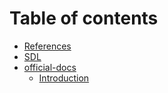 # Table of contents

* [References](README.md)
* [SDL](sdl.md)
* [official-docs](official-docs/README.md)
  * [Introduction](official-docs/01-learn.md)
